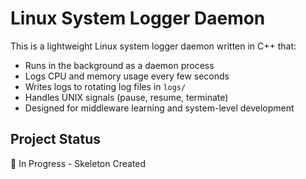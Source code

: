 # Linux System Logger Daemon

This is a lightweight Linux system logger daemon written in C++ that:
- Runs in the background as a daemon process
- Logs CPU and memory usage every few seconds
- Writes logs to rotating log files in `logs/`
- Handles UNIX signals (pause, resume, terminate)
- Designed for middleware learning and system-level development

## Project Status
🔧 In Progress - Skeleton Created


